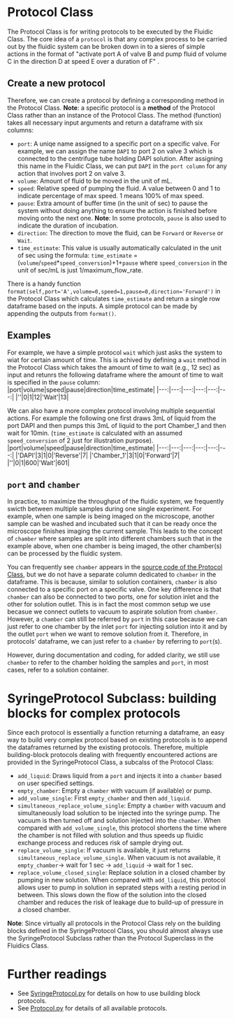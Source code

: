 # Protocol Class
The Protocol Class is for writing protocols to be executed by the Fluidic Class.
The core idea of a `protocol` is that any complex process to be carried out by the fluidic system can be broken down in to a sieres of simple actions in the format of "activate port A of valve B and pump fluid of volume C in the direction D at speed E over a duration of F" . 
## Create a new protocol
Therefore, we can create a protocol by defining a corresponding method in the Protocol Class.
**Note**: a specific protocol is a **method** of the Protocol Class rather than an instance of the Protocol Class.
The method (function) takes all necessary input arguments and return a dataframe with six columns:
- `port`: A uniqe name assigned to a specific port on a specific valve.
For example, we can assign the name `DAPI` to port 2 on valve 3 which is connected to the centrifuge tube holding DAPI solution.
After assigning this name in the Fluidic Class, we can put `DAPI` in the `port column` for any action that involves port 2 on valve 3.
- `volume`: Amount of fluid to be moved in the unit of mL.
- `speed`: Relative speed of pumping the fluid. A value between 0 and 1 to indicate percentage of max speed. 1 means 100% of max speed.
- `pause`: Extra amount of buffer time (in the unit of sec) to pause the system without doing anything to ensure the action is finished before moving onto the next one. **Note**: In some protocols, `pause` is also used to indicate the duration of incubation.
- `direction`: The direction to move the fluid, can be `Forward` or `Reverse` or `Wait`. 
- `time_estimate`: This value is usually automatically calculated in the unit of sec using the formula: `time_estimate` = (`volume`/`speed`*`speed_conversion`)+1+`pause` 
where `speed_conversion` in the unit of sec/mL is just 1/maximum_flow_rate.

There is a handy function `format(self,port='A',volume=0,speed=1,pause=0,direction='Forward')` in the Protocol Class which calculates `time_estimate` and return a single row dataframe based on the inputs. A simple protocol can be made by appending the outputs from `format()`.
## Examples
For example, we have a simple protocol `wait` which just asks the system to wiat for certain amount of time. 
This is achived by defining a `wait` method in the Protocol Class which takes the amount of time to wait (e.g., 12 sec) as input and retunrs the following dataframe where the amount of time to wait is specified in the `pause` column:
|port|volume|speed|pause|direction|time_estimate|
|---:|---:|---:|---:|---:|---:|
|''|0|1|12|'Wait'|13|

We can also have a more complex protocol involving multiple sequential actions. For example the following one first draws 3mL of liquid from the port DAPI and then pumps this 3mL of liquid to the port Chamber_1 and then wait for 10min. (`time_estimate` is calculated with an assumed `speed_conversion` of 2 just for illustration purpose).
|port|volume|speed|pause|direction|time_estimate|
|---:|---:|---:|---:|---:|---:|
|'DAPI'|3|1|0|'Reverse'|7|
|'Chamber_1'|3|1|0|'Forward'|7|
|''|0|1|600|'Wait'|601|
## `port` and `chamber`
In practice, to maximize the throughput of the fluidic system, we frequently swicth between multiple samples during one single experiment. 
For example, when one sample is being imaged on the microscope, another sample can be washed and incubated such that it can be ready once the microscope finishes imaging the current sample. 
This leads to the concept of `chamber` where samples are split into different chambers such that in the example above, when one chamber is being imaged, the other chamber(s) can be processed by the fluidic system.

You can frequently see `chamber` appears in the [source code of the Protocol Class](Protocol.py), but we do not have a separate column dedicated to `chamber` in the dataframe.
This is because, similar to solution containers, `chamber` is also connected to a specific port on a specific valve.
One key difference is that `chamber` can also be connected to two ports, one for solution inlet and the other for solution outlet. 
This is in fact the most common setup we use becasue we connect outlets to vacuum to aspirate solution from `chamber`.
However, a `chamber` can still be referred by `port` in this case because we can just refer to one chamber by the inlet `port` for injecting solution into it and by the outlet `port` when we want to remove solution from it. 
Therefore, in protocols' dataframe, we can just refer to a `chamber` by referring to `port`(s). 

However, during documentation and coding, for added clarity, we still use `chamber` to refer to the chamber holding the samples and `port`, in most cases, refer to a solution container.
# SyringeProtocol Subclass: building blocks for complex protocols
Since each protocol is essentially a function returning a dataframe, an easy way to build very complex protocol based on existing protocols is to append the dataframes returned by the existing protocols. 
Therefore, multiple building-block protocols dealing with frequently encountered actions are provided in the SyringeProtocol Class, a subcalss of the Protocol Class:
- `add_liquid`: Draws liquid from a `port` and injects it into a `chamber` based on user specified settings.
- `empty_chamber`: Empty a `chamber` with vacuum (if available) or pump.
- `add_volume_single`: First `empty_chamber` and then `add_liquid`.
- `simultaneous_replace_volume_single`: Empty a `chamber` with vacuum and simultaneously load solution to be injected into the syringe pump.
The vacuum is then turned off and solution injected into the `chamber`.
When compared with `add_volume_single`, this protocol shortens the time where the chamber is not filled with solution and thus speeds up fluidic exchange process and reduces risk of sample drying out.
- `replace_volume_single`: If vacuum is available, it just returns `simultaneous_replace_volume_single`.
When vacuum is not available, it `empty_chamber`-> wait for 1 sec -> `add_liquid` -> wait for 1 sec.
- `replace_volume_closed_single`: Replace solution in a closed chamber by pumping in new solution.
When compared with `add_liquid`, this protocol allows user to pump in solution in seprated steps with a resting period in between.
This slows down the flow of the solution into the closed chamber and reduces the risk of leakage due to build-up of pressure in a closed chamber.

**Note**: Since virtually all protocols in the Protocol Class rely on the building blocks defined in the SyringeProtocol Class, you should almost always use the SyringeProtocol Subclass rather than the Protocol Superclass in the Fluidics Class. 

# Further readings
- See [SyringeProtocol.py](SyringeProtocol.py) for details on how to use building block protocols.
- See [Protocol.py](Protocol.py) for details of all available protocols.
